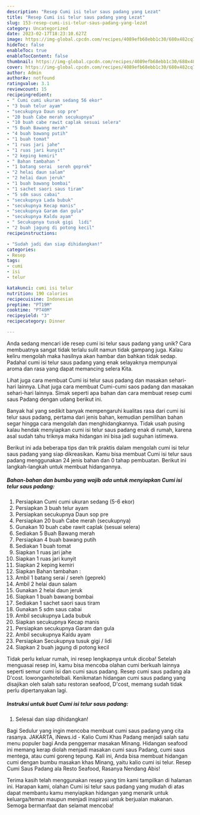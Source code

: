 ```yaml
---
description: "Resep Cumi isi telur saus padang yang Lezat"
title: "Resep Cumi isi telur saus padang yang Lezat"
slug: 153-resep-cumi-isi-telur-saus-padang-yang-lezat
category: Uncategorized
date: 2023-02-17T18:23:10.627Z
image: https://img-global.cpcdn.com/recipes/4089efb68ebb1c30/680x482cq70/cumi-isi-telur-saus-padang-foto-resep-utama.jpg
hideToc: false
enableToc: true
enableTocContent: false
thumbnail: https://img-global.cpcdn.com/recipes/4089efb68ebb1c30/680x482cq70/cumi-isi-telur-saus-padang-foto-resep-utama.jpg
cover: https://img-global.cpcdn.com/recipes/4089efb68ebb1c30/680x482cq70/cumi-isi-telur-saus-padang-foto-resep-utama.jpg
author: Admin
authorAv: notfound
ratingvalue: 3.1
reviewcount: 15
recipeingredient:
- " Cumi cumi ukuran sedang 56 ekor"
- "3 buah telur ayam"
- "secukupnya Daun sop pre"
- "20 buah Cabe merah secukupnya"
- "10 buah cabe rawit caplak sesuai selera"
- "5 Buah Bawang merah"
- "4 buah bawang putih"
- "1 buah tomat"
- "1 ruas jari jahe"
- "1 ruas jari kunyit"
- "2 keping kemiri"
- " Bahan tambahan "
- "1 batang serai  sereh geprek"
- "2 helai daun salam"
- "2 helai daun jeruk"
- "1 buah bawang bombai"
- "1 sachet saori saus tiram"
- "5 sdm saus cabai"
- "secukupnya Lada bubuk"
- "secukupnya Kecap manis"
- "secukupnya Garam dan gula"
- "secukupnya Kaldu ayam"
- " Secukupnya tusuk gigi  lidi"
- "2 buah jagung di potong kecil"
recipeinstructions:

- "Sudah jadi dan siap dihidangkan!"
categories:
- Resep
tags:
- cumi
- isi
- telur

katakunci: cumi isi telur 
nutrition: 190 calories
recipecuisine: Indonesian
preptime: "PT19M"
cooktime: "PT40M"
recipeyield: "3"
recipecategory: Dinner

---
```





Anda sedang mencari ide resep cumi isi telur saus padang yang unik? Cara membuatnya sangat tidak terlalu sulit namun tidak gampang juga. Kalau keliru mengolah maka hasilnya akan hambar dan bahkan tidak sedap. Padahal cumi isi telur saus padang yang enak selayaknya mempunyai aroma dan rasa yang dapat memancing selera Kita.





Lihat juga cara membuat Cumi isi telur saus padang dan masakan sehari-hari lainnya. Lihat juga cara membuat Cumi-cumi saos padang dan masakan sehari-hari lainnya. Simak seperti apa bahan dan cara membuat resep cumi saus Padang dengan udang berikut ini.

Banyak hal yang sedikit banyak mempengaruhi kualitas rasa dari cumi isi telur saus padang, pertama dari jenis bahan, kemudian pemilihan bahan segar hingga cara mengolah dan menghidangkannya. Tidak usah pusing kalau hendak menyiapkan cumi isi telur saus padang enak di rumah, karena asal sudah tahu triknya maka hidangan ini bisa jadi suguhan istimewa.






Berikut ini ada beberapa tips dan trik praktis dalam mengolah cumi isi telur saus padang yang siap dikreasikan. Kamu bisa membuat Cumi isi telur saus padang menggunakan 24 jenis bahan dan 0 tahap pembuatan. Berikut ini langkah-langkah untuk membuat hidangannya.

<!--inarticleads1-->

##### Bahan-bahan dan bumbu yang wajib ada untuk menyiapkan Cumi isi telur saus padang:

1. Persiapkan  Cumi cumi ukuran sedang (5-6 ekor)
1. Persiapkan 3 buah telur ayam
1. Persiapkan secukupnya Daun sop pre
1. Persiapkan 20 buah Cabe merah (secukupnya)
1. Gunakan 10 buah cabe rawit caplak (sesuai selera)
1. Sediakan 5 Buah Bawang merah
1. Persiapkan 4 buah bawang putih
1. Sediakan 1 buah tomat
1. Siapkan 1 ruas jari jahe
1. Siapkan 1 ruas jari kunyit
1. Siapkan 2 keping kemiri
1. Siapkan  Bahan tambahan :
1. Ambil 1 batang serai / sereh (geprek)
1. Ambil 2 helai daun salam
1. Gunakan 2 helai daun jeruk
1. Siapkan 1 buah bawang bombai
1. Sediakan 1 sachet saori saus tiram
1. Gunakan 5 sdm saus cabai
1. Ambil secukupnya Lada bubuk
1. Siapkan secukupnya Kecap manis
1. Persiapkan secukupnya Garam dan gula
1. Ambil secukupnya Kaldu ayam
1. Persiapkan  Secukupnya tusuk gigi / lidi
1. Siapkan 2 buah jagung di potong kecil


Tidak perlu keluar rumah, ini resep lengkapnya untuk dicoba! Setelah menguasai resep ini, kamu bisa mencoba olahan cumi berkuah lainnya seperti semur cumi isi dan cumi saus padang. Resep cumi saus padang ala D&#39;cost. lowonganhotelbali. Kenikmatan hidangan cumi saus padang yang disajikan oleh salah satu restoran seafood, D&#39;cost, memang sudah tidak perlu dipertanyakan lagi. 

<!--inarticleads2-->

##### Instruksi untuk buat Cumi isi telur saus padang:


1. Selesai dan siap dihidangkan!

Bagi Sedulur yang ingin mencoba membuat cumi saus padang yang cita rasanya. JAKARTA, iNews.id - Kalio Cumi Khas Padang menjadi salah satu menu populer bagi Anda penggemar masakan Minang. Hidangan seafood ini memang kerap diolah menjadi masakan cumi saus Padang, cumi saus mentega, atau cumi goreng tepung. Kali ini, Anda bisa membuat hidangan cumi dengan bumbu masakan khas Minang, yaitu kalio cumi isi telur. Resep Cumi Saus Padang ala Resto Seafood, Rasanya Nendang Abis! 

Terima kasih telah menggunakan resep yang tim kami tampilkan di halaman ini. Harapan kami, olahan Cumi isi telur saus padang yang mudah di atas dapat membantu kamu menyiapkan hidangan yang menarik untuk keluarga/teman maupun menjadi inspirasi untuk berjualan makanan. Semoga bermanfaat dan selamat mencoba!
